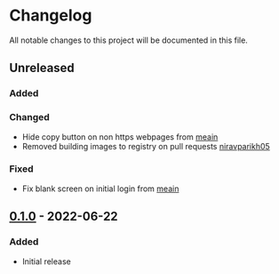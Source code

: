 # Changelog

All notable changes to this project will be documented in this file.

## Unreleased
### Added
### Changed
- Hide copy button on non https webpages from [meain](https://github.com/meain)
- Removed building images to registry on pull requests [niravparikh05](https://github.com/niravparikh05)
### Fixed
- Fix blank screen on initial login from [meain](https://github.com/meain)

## [0.1.0] - 2022-06-22
### Added
- Initial release

[Unreleased]: https://github.com/paralus/dashboard/compare/v0.1.0...HEAD
[0.1.0]: https://github.com/paralus/dashboard/releases/tag/v0.1.0
